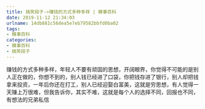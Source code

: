 ```yaml
---
title: 搞笑段子->赚钱的方式多种多样 | 糗事百科
date: 2019-11-12 21:34:03
urlname: 14db881c56dea5e7eb79582bbfd0ba02
tags: 
- 糗事百科
categories:
- 糗事百科
- 搞笑段子
---
```

赚钱的方式多种多样，年轻人不要有顽固的思想，开阔眼界，你觉得不可能的是别人正在做的，你想不到的，别人钱已经进了口袋，你把钱存进了银行，别人却把钱拿来投资，一年后你还在打工，别人已经迎娶白富美，这就是穷思想，有人觉得一天赚上万很难，但我告诉你，其实不难，这就是每个人的选择不同，回报也不同，有想法的兄弟私信


